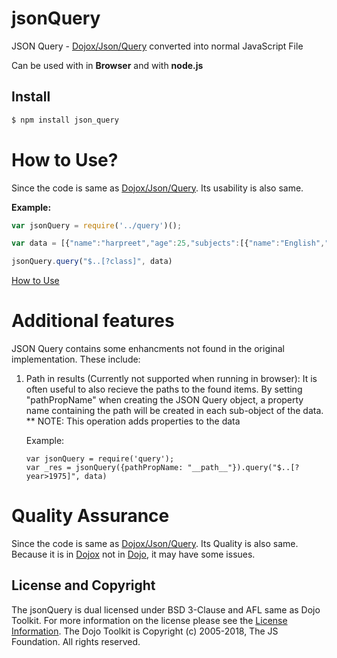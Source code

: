 # jsonQuery

JSON Query - [Dojox/Json/Query](https://github.com/maqetta/dojox/blob/master/json/query.js) converted into normal JavaScript File 

Can be used with in **Browser** and with **node.js**

## Install

```bash
$ npm install json_query
```

# How to Use?
Since the code is same as [Dojox/Json/Query](https://github.com/maqetta/dojox/blob/master/json/query.js). Its usability is also same.

**Example:**
```js
var jsonQuery = require('../query')();

var data = [{"name":"harpreet","age":25,"subjects":[{"name":"English","class":"8"},{"name":"Hindi","class":"8"},{"name":"Math","class":"8"},{"name":"Science","class":"8"}]},{"name":"kuljeet","age":26,"subjects":[{"name":"English","class":"12"},{"name":"Punjabi","class":"12"},{"name":"Math","class":"12"},{"name":"Science","class":"12"}]}]

jsonQuery.query("$..[?class]", data)
```

[How to Use](https://dojotoolkit.org/reference-guide/1.10/dojox/json/query.html)

# Additional features #
JSON Query contains some enhancments not found in the original implementation.
These include:
1) Path in results (Currently not supported when running in browser):
    It is often useful to also recieve the paths to the found items.
    By setting "pathPropName" when creating the JSON Query object, a property name containing the path will be created in each sub-object of the data.
    ** NOTE: This operation adds properties to the data

    Example:
    ```
    var jsonQuery = require('query');
    var _res = jsonQuery({pathPropName: "__path__"}).query("$..[?year>1975]", data)
    ```

# Quality Assurance
Since the code is same as [Dojox/Json/Query](https://github.com/maqetta/dojox/blob/master/json/query.js). Its Quality is also same. Because it is in [Dojox](https://github.com/dojo/dojox) not in [Dojo](https://github.com/dojo/dojo), it may have some issues.

## License and Copyright

The jsonQuery is dual licensed under BSD 3-Clause and AFL same as Dojo Toolkit. For more information on the license please see the [License Information][].  The Dojo Toolkit is Copyright (c) 2005-2018, The JS Foundation.  All
rights reserved.

[License Information]: http://dojotoolkit.org/license
